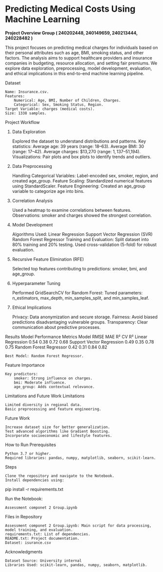 # Predicting Medical Costs Using Machine Learning 

**Project Overview Group ( 240202448, 240149659, 240213444, 240228482 )**

This project focuses on predicting medical charges for individuals based on their personal attributes such as age, BMI, smoking status, and other factors. The analysis aims to support healthcare providers and insurance companies in budgeting, resource allocation, and setting fair premiums.
We explore data exploration, preprocessing, model development, evaluation, and ethical implications in this end-to-end machine learning pipeline.

Dataset

    Name: Insurance.csv.
    Features:
        Numerical: Age, BMI, Number of Children, Charges.
        Categorical: Sex, Smoking Status, Region.
    Target Variable: charges (medical costs).
    Size: 1338 samples.

Project Workflow
1. Data Exploration

    Explored the dataset to understand distributions and patterns.
    Key statistics:
        Average age: 39 years (range: 18–63).
        Average BMI: 30 (range: 17–42).
        Average charges: $13,270 (range: $1,137–$51,194).
    Visualizations:
        Pair plots and box plots to identify trends and outliers.

2. Data Preprocessing

    Handling Categorical Variables:
        Label-encoded sex, smoker, region, and created age_group.
    Feature Scaling:
        Standardized numerical features using StandardScaler.
    Feature Engineering:
        Created an age_group variable to categorize age into bins.

3. Correlation Analysis

    Used a heatmap to examine correlations between features.
    Observations:
        smoker and charges showed the strongest correlation.

4. Model Development

    Algorithms Used:
        Linear Regression
        Support Vector Regression (SVR)
        Random Forest Regressor
    Training and Evaluation:
        Split dataset into 80% training and 20% testing.
        Used cross-validation (5-fold) for robust evaluation.

5. Recursive Feature Elimination (RFE)

    Selected top features contributing to predictions:
        smoker, bmi, and age_group.

6. Hyperparameter Tuning

    Performed GridSearchCV for Random Forest:
        Tuned parameters: n_estimators, max_depth, min_samples_split, and min_samples_leaf.

7. Ethical Implications

    Privacy: Data anonymization and secure storage.
    Fairness: Avoid biased predictions disadvantaging vulnerable groups.
    Transparency: Clear communication about predictive processes.

Results
Model Performance Metrics
Model	RMSE	MAE	R²	CV R²
Linear Regression	0.54	0.38	0.72	0.68
Support Vector Regression	0.49	0.35	0.78	0.75
Random Forest Regressor	0.42	0.31	0.84	0.82

    Best Model: Random Forest Regressor.

Feature Importance

    Key predictors:
        smoker: Strong influence on charges.
        bmi: Moderate influence.
        age_group: Adds contextual relevance.

Limitations and Future Work
Limitations

    Limited diversity in regional data.
    Basic preprocessing and feature engineering.

Future Work

    Increase dataset size for better generalization.
    Test advanced algorithms like Gradient Boosting.
    Incorporate socioeconomic and lifestyle features.

How to Run
Prerequisites

    Python 3.7 or higher.
    Required libraries: pandas, numpy, matplotlib, seaborn, scikit-learn.

Steps

    Clone the repository and navigate to the Notebook.
    Install dependencies using:

pip install -r requirements.txt


Run the Notebook:

    Assessment componet 2 Group.ipynb

Files in Repository

    Assessment componet 2 Group.ipynb: Main script for data processing, model training, and evaluation.
    requirements.txt: List of dependencies.
    README.txt: Project documentation.
    Dataset: isurance.csv 

Acknowledgments

    Dataset Source: University internal
    Libraries Used: scikit-learn, pandas, numpy, seaborn, matplotlib.


